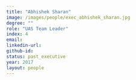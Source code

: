 ```yaml
---
title: "Abhishek Sharan"
image: /images/people/exec_abhishek_sharan.jpg
degree: ""
role: "UAS Team Leader"
index: 4
email:
linkedin-url:
github-id:
status: past_executive
year: 2017
layout: people
---
```


